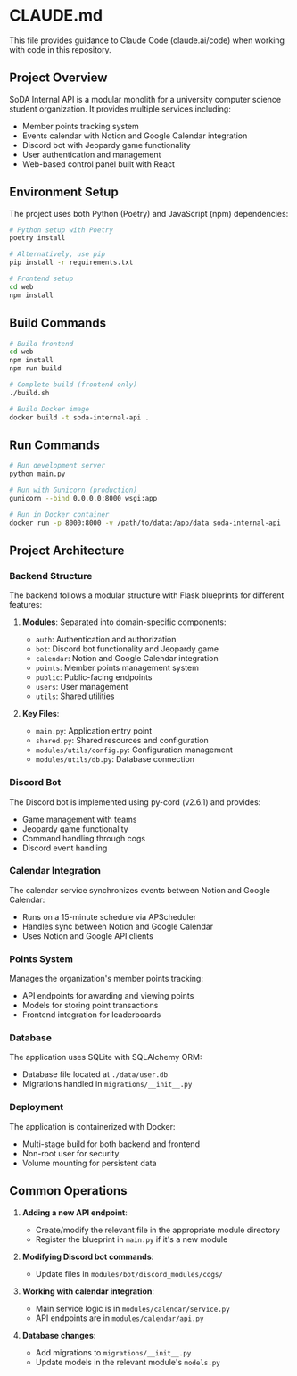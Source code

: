 # CLAUDE.md

This file provides guidance to Claude Code (claude.ai/code) when working with code in this repository.

## Project Overview

SoDA Internal API is a modular monolith for a university computer science student organization. It provides multiple services including:

- Member points tracking system
- Events calendar with Notion and Google Calendar integration
- Discord bot with Jeopardy game functionality
- User authentication and management
- Web-based control panel built with React

## Environment Setup

The project uses both Python (Poetry) and JavaScript (npm) dependencies:

```bash
# Python setup with Poetry
poetry install

# Alternatively, use pip
pip install -r requirements.txt

# Frontend setup
cd web
npm install
```

## Build Commands

```bash
# Build frontend
cd web
npm install
npm run build

# Complete build (frontend only)
./build.sh

# Build Docker image
docker build -t soda-internal-api .
```

## Run Commands

```bash
# Run development server
python main.py  

# Run with Gunicorn (production)
gunicorn --bind 0.0.0.0:8000 wsgi:app

# Run in Docker container
docker run -p 8000:8000 -v /path/to/data:/app/data soda-internal-api
```

## Project Architecture

### Backend Structure

The backend follows a modular structure with Flask blueprints for different features:

1. **Modules**: Separated into domain-specific components:
   - `auth`: Authentication and authorization
   - `bot`: Discord bot functionality and Jeopardy game
   - `calendar`: Notion and Google Calendar integration
   - `points`: Member points management system
   - `public`: Public-facing endpoints
   - `users`: User management
   - `utils`: Shared utilities

2. **Key Files**:
   - `main.py`: Application entry point
   - `shared.py`: Shared resources and configuration
   - `modules/utils/config.py`: Configuration management
   - `modules/utils/db.py`: Database connection

### Discord Bot

The Discord bot is implemented using py-cord (v2.6.1) and provides:
- Game management with teams
- Jeopardy game functionality
- Command handling through cogs
- Discord event handling

### Calendar Integration

The calendar service synchronizes events between Notion and Google Calendar:
- Runs on a 15-minute schedule via APScheduler
- Handles sync between Notion and Google Calendar
- Uses Notion and Google API clients

### Points System

Manages the organization's member points tracking:
- API endpoints for awarding and viewing points
- Models for storing point transactions
- Frontend integration for leaderboards

### Database

The application uses SQLite with SQLAlchemy ORM:
- Database file located at `./data/user.db`
- Migrations handled in `migrations/__init__.py`

### Deployment

The application is containerized with Docker:
- Multi-stage build for both backend and frontend
- Non-root user for security
- Volume mounting for persistent data

## Common Operations

1. **Adding a new API endpoint**:
   - Create/modify the relevant file in the appropriate module directory
   - Register the blueprint in `main.py` if it's a new module

2. **Modifying Discord bot commands**:
   - Update files in `modules/bot/discord_modules/cogs/`

3. **Working with calendar integration**:
   - Main service logic is in `modules/calendar/service.py`
   - API endpoints are in `modules/calendar/api.py`

4. **Database changes**:
   - Add migrations to `migrations/__init__.py`
   - Update models in the relevant module's `models.py`